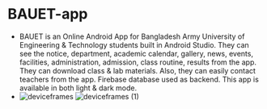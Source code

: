 # BAUET-app
-	BAUET is an Online Android App for Bangladesh Army University of Engineering & Technology students built in Android Studio. They can see the notice, department, academic calendar, gallery, news, events, facilities, administration, admission, class routine, results from the app. They can download class & lab materials. Also, they can easily contact teachers from the app. Firebase database used as backend. This app is available in both light & dark mode.
-	![deviceframes](https://user-images.githubusercontent.com/98076172/160300343-15135628-cfac-4907-af4c-d863f40ea1e0.png)
![deviceframes (1)](https://user-images.githubusercontent.com/98076172/160300223-c9f95a55-4cf6-415b-b152-9ce722de8d6c.png)


